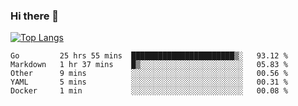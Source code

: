 ### Hi there 👋

<!--
**3Xpl0it3r/3Xpl0it3r** is a ✨ _special_ ✨ repository because its `README.md` (this file) appears on your GitHub profile.

Here are some ideas to get you started:

- 🔭 I’m currently working on ...
- 🌱 I’m currently learning ...
- 👯 I’m looking to collaborate on ...
- 🤔 I’m looking for help with ...
- 💬 Ask me about ...
- 📫 How to reach me: ...
- 😄 Pronouns: ...
- ⚡ Fun fact: ...
-->


[![Top Langs](https://github-readme-stats.vercel.app/api/top-langs/?username=3Xpl0it3r&layout=compact)](https://github.com/3Xpl0it3r/3Xpl0it3r)

<!--START_SECTION:waka-->
```text
Go         25 hrs 55 mins  ███████████████████████▒░   93.12 % 
Markdown   1 hr 37 mins    █▒░░░░░░░░░░░░░░░░░░░░░░░   05.83 % 
Other      9 mins          ░░░░░░░░░░░░░░░░░░░░░░░░░   00.56 % 
YAML       5 mins          ░░░░░░░░░░░░░░░░░░░░░░░░░   00.31 % 
Docker     1 min           ░░░░░░░░░░░░░░░░░░░░░░░░░   00.08 % 
```
<!--END_SECTION:waka-->
